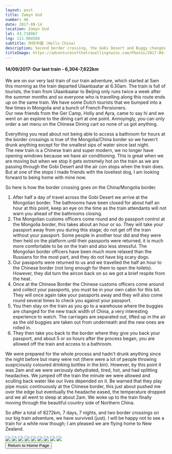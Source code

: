 ```yaml
---
layout: post
title: Zamyn Uud
number: 46
date: 2017-09-14
location: Zamyn Uud
lat: 43.718967
lng: 111.904584
subtitle: 你好中國 (Hello China)
description: Second border crossing, the Gobi Desert and Buggy changes. 
titleImage: https://adventuresofthetravellingtwins.com/Photos/2017-09-14-ZamynUud/cover-min.JPG
---
```


<h4>14/09/2017: Our last train - 6,304-7,622km</h4>

We are on our very last train of our train adventure, which started at 5am this morning as the train departed Ulaanbaatar at 6.30am. The train is full of tourists, the train from Ulaanbaatar to Beijing only runs twice a week after the summer months and so everyone who is travelling along this route ends up on the same train. We have some Dutch tourists that we bumped into a few times in Mongolia and a bunch of French Pensioners. <br/>
Our new friends from the Ger Camp, Holly and Ayra, came to say hi and we went on an explore to the dining cart at one point. Annoyingly, you can only order a set menu on the Chinese Dining cart so none of us got anything.

Everything you read about not being able to access a bathroom for hours at the border crossings is true of the Mongolia/China border so we haven't drunk anything except for the smallest sips of water since last night. <br/>
The new train is a Chinese train and super modern, we no longer have opening windows because we have air conditioning. This is great when we are moving but when we stop it gets extremely hot on the train as we are passing through the Gobi Desert and the air con stops when the train does. But at one of the stops I made friends with the loveliest dog, I am looking forward to being home with mine now. 

So here is how the border crossing goes on the China/Mongolia border. <br/>
1. After half a day of travel across the Gobi Desert we arrive at the Mongolian border. The bathrooms have been closed for about half an hour at this point, keep an eye on the time as the train attendants will not warn you ahead of the bathrooms closing.
2. The Mongolian customs officers come round and do passport control at the Mongolia border, this takes about an hour or so. They will take your passport away from you during this stage; do not get off the train without your passport. Some people in another tour did and they were then held on the platform until their passports were returned, it is much more comfortable to be on the train and also less stressful. The Mongolian border officers have been much more relaxed than the Russians for the most part, and they do not have big scary dogs. 
3. Our passports were returned to us and we travelled the half an hour to the Chinese border (not long enough for them to open the toilets). However, they did turn the aircon back on so we got a brief respite from the heat. 
3. Once at the Chinese Border the Chinese customs officers come around and collect your passports, you must be in your own cabin for this bit. They will once again take your passports away and they will also come round several times to check you against your passport.
4. You then stay on the train as you go to a warehouse where the buggies are changed for the new track width of China, a very interesting experience to watch. The carriages are separated out, lifted up in the air as the old buggies are taken out from underneath and the new ones are rolled in.
5. They then take you back to the border where they give you back your passport, and about 5 or so hours after the process began, you are allowed off the train and access to a bathroom.

We were prepared for the whole process and hadn't drunk anything since the night before but many were not (there were a lot of people throwing suspiciously coloured drinking bottles in the bin). However, by this point it was 2am and we were seriously dehydrated, tired, hot, and had splitting headaches. We jumped off the train the minute we were allowed and sculling back water like our lives depended on it. Be warned that they play pipe music continuously at the Chinese border, this just about pushed me over the edge but eventually the headache eased, the temperature dropped and we all went to sleep at about 2am. We woke up to the train finally moving through the beautiful country side of Northern China.

So after a total of 8272km, 7 days, 7 nights, and two border crossings on our big train adventure, we have survived (just). I will be happy not to see a train for a while now though; I am pleased we are flying home to New Zealand. 

<img src="https://adventuresofthetravellingtwins.com/Photos/2017-09-14-ZamynUud/day11-min.JPG" class="image1">
<img src="https://adventuresofthetravellingtwins.com/Photos/2017-09-14-ZamynUud/day12-min.JPG" class="image1">
<img src="https://adventuresofthetravellingtwins.com/Photos/2017-09-14-ZamynUud/day13-min.JPG" class="image1">
<img src="https://adventuresofthetravellingtwins.com/Photos/2017-09-14-ZamynUud/day14-min.JPG" class="image1">
<img src="https://adventuresofthetravellingtwins.com/Photos/2017-09-14-ZamynUud/day15-min.JPG" class="image1">
<img src="https://adventuresofthetravellingtwins.com/Photos/2017-09-14-ZamynUud/day16-min.JPG" class="image1">
<img src="https://adventuresofthetravellingtwins.com/Photos/2017-09-14-ZamynUud/day17-min.JPG" class="image1">
<img src="https://adventuresofthetravellingtwins.com/Photos/2017-09-14-ZamynUud/day18-min.JPG" class="image1">
<img src="https://adventuresofthetravellingtwins.com/Photos/2017-09-14-ZamynUud/day19-min.JPG" class="image1">

<div class="wrapper">
  <input type="button" class="button" value="Return to Home Page" onclick="self.close()">
</div>
